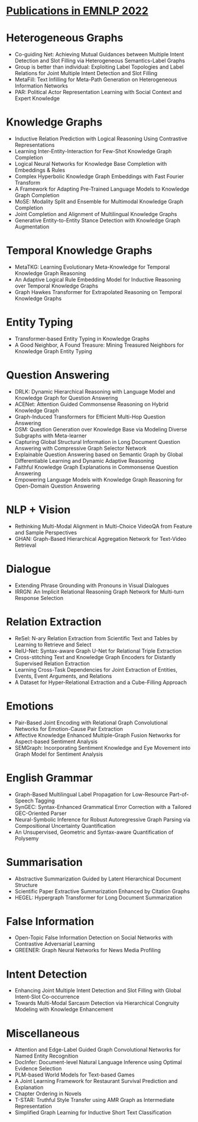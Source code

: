 # [Publications in EMNLP 2022](https://2022.emnlp.org/)



# Heterogeneous Graphs
- Co-guiding Net: Achieving Mutual Guidances between Multiple Intent Detection and Slot Filling via Heterogeneous Semantics-Label Graphs
- Group is better than individual: Exploiting Label Topologies and Label Relations for Joint Multiple Intent Detection and Slot Filling
- MetaFill: Text Infilling for Meta-Path Generation on Heterogeneous Information Networks
- PAR: Political Actor Representation Learning with Social Context and Expert Knowledge



# Knowledge Graphs
- Inductive Relation Prediction with Logical Reasoning Using Contrastive Representations
- Learning Inter-Entity-Interaction for Few-Shot Knowledge Graph Completion
- Logical Neural Networks for Knowledge Base Completion with Embeddings & Rules
- Complex Hyperbolic Knowledge Graph Embeddings with Fast Fourier Transform
- A Framework for Adapting Pre-Trained Language Models to Knowledge Graph Completion
- MoSE: Modality Split and Ensemble for Multimodal Knowledge Graph Completion
- Joint Completion and Alignment of Multilingual Knowledge Graphs
- Generative Entity-to-Entity Stance Detection with Knowledge Graph Augmentation



# Temporal Knowledge Graphs 
- MetaTKG: Learning Evolutionary Meta-Knowledge for Temporal Knowledge Graph Reasoning
- An Adaptive Logical Rule Embedding Model for Inductive Reasoning over Temporal Knowledge Graphs
- Graph Hawkes Transformer for Extrapolated Reasoning on Temporal Knowledge Graphs



# Entity Typing
- Transformer-based Entity Typing in Knowledge Graphs
- A Good Neighbor, A Found Treasure: Mining Treasured Neighbors for Knowledge Graph Entity Typing



# Question Answering
- DRLK: Dynamic Hierarchical Reasoning with Language Model and Knowledge Graph for Question Answering
- ACENet: Attention Guided Commonsense Reasoning on Hybrid Knowledge Graph
- Graph-Induced Transformers for Efficient Multi-Hop Question Answering
- DSM: Question Generation over Knowledge Base via Modeling Diverse Subgraphs with Meta-learner
- Capturing Global Structural Information in Long Document Question Answering with Compressive Graph Selector Network
- Explainable Question Answering based on Semantic Graph by Global Differentiable Learning and Dynamic Adaptive Reasoning
- Faithful Knowledge Graph Explanations in Commonsense Question Answering
- Empowering Language Models with Knowledge Graph Reasoning for Open-Domain Question Answering



# NLP + Vision
- Rethinking Multi-Modal Alignment in Multi-Choice VideoQA from Feature and Sample Perspectives
- GHAN: Graph-Based Hierarchical Aggregation Network for Text-Video Retrieval



# Dialogue
- Extending Phrase Grounding with Pronouns in Visual Dialogues
- IRRGN: An Implicit Relational Reasoning Graph Network for Multi-turn Response Selection



# Relation Extraction
- ReSel: N-ary Relation Extraction from Scientific Text and Tables by Learning to Retrieve and Select
- RelU-Net: Syntax-aware Graph U-Net for Relational Triple Extraction
- Cross-stitching Text and Knowledge Graph Encoders for Distantly Supervised Relation Extraction
- Learning Cross-Task Dependencies for Joint Extraction of Entities, Events, Event Arguments, and Relations
- A Dataset for Hyper-Relational Extraction and a Cube-Filling Approach



# Emotions
- Pair-Based Joint Encoding with Relational Graph Convolutional Networks for Emotion-Cause Pair Extraction
- Affective Knowledge Enhanced Multiple-Graph Fusion Networks for Aspect-based Sentiment Analysis
- SEMGraph: Incorporating Sentiment Knowledge and Eye Movement into Graph Model for Sentiment Analysis



# English Grammar
- Graph-Based Multilingual Label Propagation for Low-Resource Part-of-Speech Tagging
- SynGEC: Syntax-Enhanced Grammatical Error Correction with a Tailored GEC-Oriented Parser
- Neural-Symbolic Inference for Robust Autoregressive Graph Parsing via Compositional Uncertainty Quantification
- An Unsupervised, Geometric and Syntax-aware Quantification of Polysemy



# Summarisation
- Abstractive Summarization Guided by Latent Hierarchical Document Structure
- Scientific Paper Extractive Summarization Enhanced by Citation Graphs
- HEGEL: Hypergraph Transformer for Long Document Summarization



# False Information
- Open-Topic False Information Detection on Social Networks with Contrastive Adversarial Learning
- GREENER: Graph Neural Networks for News Media Profiling



# Intent Detection
- Enhancing Joint Multiple Intent Detection and Slot Filling with Global Intent-Slot Co-occurrence
- Towards Multi-Modal Sarcasm Detection via Hierarchical Congruity Modeling with Knowledge Enhancement



# Miscellaneous
- Attention and Edge-Label Guided Graph Convolutional Networks for Named Entity Recognition
- DocInfer: Document-level Natural Language Inference using Optimal Evidence Selection
- PLM-based World Models for Text-based Games
- A Joint Learning Framework for Restaurant Survival Prediction and Explanation
- Chapter Ordering in Novels
- T-STAR: Truthful Style Transfer using AMR Graph as Intermediate Representation
- Simplified Graph Learning for Inductive Short Text Classification
